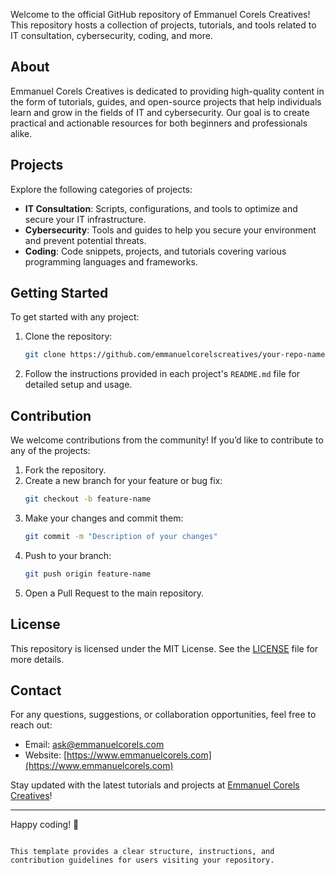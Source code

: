 
Welcome to the official GitHub repository of Emmanuel Corels Creatives! This repository hosts a collection of projects, tutorials, and tools related to IT consultation, cybersecurity, coding, and more.

## About

Emmanuel Corels Creatives is dedicated to providing high-quality content in the form of tutorials, guides, and open-source projects that help individuals learn and grow in the fields of IT and cybersecurity. Our goal is to create practical and actionable resources for both beginners and professionals alike.

## Projects

Explore the following categories of projects:

- **IT Consultation**: Scripts, configurations, and tools to optimize and secure your IT infrastructure.
- **Cybersecurity**: Tools and guides to help you secure your environment and prevent potential threats.
- **Coding**: Code snippets, projects, and tutorials covering various programming languages and frameworks.

## Getting Started

To get started with any project:

1. Clone the repository:

   ```bash
   git clone https://github.com/emmanuelcorelscreatives/your-repo-name.git
   ```

2. Follow the instructions provided in each project's `README.md` file for detailed setup and usage.

## Contribution

We welcome contributions from the community! If you’d like to contribute to any of the projects:

1. Fork the repository.
2. Create a new branch for your feature or bug fix:
   ```bash
   git checkout -b feature-name
   ```
3. Make your changes and commit them:
   ```bash
   git commit -m "Description of your changes"
   ```
4. Push to your branch:
   ```bash
   git push origin feature-name
   ```
5. Open a Pull Request to the main repository.

## License

This repository is licensed under the MIT License. See the [LICENSE](LICENSE) file for more details.

## Contact

For any questions, suggestions, or collaboration opportunities, feel free to reach out:

- Email: [ask@emmanuelcorels.com](mailto:ask@emmanuelcorels.com)
- Website: [https://www.emmanuelcorels.com](https://www.emmanuelcorels.com)

Stay updated with the latest tutorials and projects at [Emmanuel Corels Creatives](https://www.emmanuelcorels.com)!

---

Happy coding! 🎉
```

This template provides a clear structure, instructions, and contribution guidelines for users visiting your repository.
